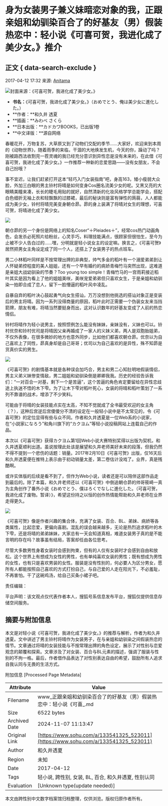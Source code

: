 # 身为女装男子兼义妹暗恋对象的我，正跟亲姐和幼驯染百合了的好基友（男）假装热恋中：轻小说《可喜可贺，我进化成了美少女。》推介

## 正文 { data-search-exclude }


2017-04-12 17:32 来源: [Anitama](https://www.sohu.com/?spm=smpc.content-abroad.content.1.1730977992664nEvrTPl)

![封面来源：《可喜可贺，我进化成了美少女。》](http://img.mp.itc.cn/upload/20170412/0184923693f34e94a5f72077363e4250_th.jpeg)

- **书名：**《可喜可贺，我进化成了美少女。》（おめでとう、俺は美少女に進化した。）
- **作者：**和久井 透夏
- **插画：**みわべ さくら
- **日本出版：**カドカワBOOKS，已出版1卷
- **中文译版：**源自网络

春暖花开，万物复苏，大草原又到了动物们交配的季节……大家好，欢迎来到本周的《动物世界》，随着雨季的来临，干涸的大地焕发生机，今天的你，躁动了吗？刚被路西法收割完一茬灵魂的我已经充分意识到异性恋是没有未来的，在此借《可喜可贺，我进化成了美少女。》一作推荐一种新的恋爱思路——没有女朋友，不会自己扮哦？

事不宜迟，让我们赶紧打开这本“轻巧入门女装指南”吧，身高163，矮小瘦弱大众脸，外加三白眼的男主铃村将晴是如何变身Cos圈名流美少女的呢。又黑又亮的大眼睛美瞳来凑，长长的睫毛用贴的就好，自然清新的化妆风格学学总能学会，搭配白色细折无袖上衣和轻飘飘的过膝裙，最后的秘诀则是富有弹性的蒟蒻，人人都能成为美少女，铃村将晴完美变身朝仓昴。昴的身上装满了将晴对女生的理想，可喜可贺，将晴进化成了美少女。

![](http://img.mp.itc.cn/upload/20170412/58db0c92662c45878c60b8e56cca8ba2_th.jpeg)

朝仓昴的另一个身份是网络上的知名Coser“＋Pleiades＋”，经常cos热门动画角色，会发杀必死照片给粉丝，心灵手巧，料理技能满点，很顾家但很怕生，至今为止被不少人告白过的……嘿，分明就是轻小说女主的设定嘛。换言之，《可喜可贺》居然把男女主角设定成了同一个人，还搭上了女装男子的热点班车。

男二小林稻叶同样是不按常理出牌的非典型，帅气多金的稻叶有一个溺爱弟弟到让人怀疑弟控程度的美人姐姐，还有一个早有婚约的病娇青梅竹马突然出现，这难道是亲姐大战幼驯染的节奏？Too young too simple！青梅竹马的一宫雨莉接近稻叶其实是因为看上了他的姐姐美咲，美咲宠爱弟弟但只喜欢女生，于是亲姐和幼驯染一拍即合成了恋人，留下一脸懵逼的稻叶风中凌乱。

自暴自弃的稻叶决心鼓起勇气向女生搭讪，万万没想到他挑选的搭讪对象正是变装后的男主将晴。因为一系列没得商量的原因，稻叶此时正需要一个伪装女友来当挡箭牌，朋友有难，将晴当然要挺身而出，这对认识数年的好基友变成了人前的热恋情侣。

铃村将晴作为轻小说男主，按照惯例怎么能没有妹妹，亲妹没有，义妹也可以。铃村优奈和铃村优司是将晴因父亲再婚成了一家人的义妹义弟，两人是双胞胎姐弟，不仅外表像，在很多微妙的地方也意外同步，比如他们都喜欢朝仓昴。优奈以为自己喜欢上了同性，昴真身却是自己哥哥；优司以为自己喜欢的是异性，殊不知昴是货真价实的男生。

![](http://img.mp.itc.cn/upload/20170412/2e9911292d6648f0883df6c8e07c21ab_th.jpeg)

《可喜可贺》的剧情基本就是各种误会加巧合，男主和男二心知肚明地假装情侣，男主义弟义妹惨变情敌，男二姐姐和幼驯染倒是卿卿我我。历史的经验告诉我们：“一对百合一对基，剩下一个是苦逼”，这个苦逼的角色肯定要留给在异性恋歧途上执迷不悟的木下雫。为了让木下雫对稻叶死心，女装的将晴和稻叶策划了一系列不靠谱的战术，增添了不少笑料。

可能由于将晴的女装技能点实在太高，不知不觉就成了全书最受欢迎的女主角（？），这种后宫逆后宫傻傻分不清的设定在一般轻小说中是不太常见的，令《可喜可贺》的定位显得有些与众不同。作者和久井透夏是一位Web系的小说家，在“小説家になろう”和角川旗下的“カクヨム”等轻小说投稿网站上连载自己的作品。

本次以《可喜可贺》获得カクヨム第1回Web小说大赛特别奖得以出版为契机，和久井透夏顺利出道。虽说按理此处该是展望和久井老师美好未来的段落，但我仍然不得不提到一个悲伤的话题：销量。2017年2月10日《可喜可贺》出版，仅16天后和久井透夏便在推特上表示由于初动销量太差，第二卷估计没戏了。业界，真是残酷啊。

或许实体版的后续是看不到了，但作为Web小说，读者还是可以陪伴这部作品走到最后的。除了本篇，和久井老师还以《可喜可贺》中倒追朝仓昴的帅哥筱崎一真为主角创作了番外小说《おめでとう、僕はろくでなしに進化した。（可喜可贺，我进化成了废物。暂译）》，希望这份持之以恒的创作热情能帮助和久井老师在业界走得更久。

![](http://img.mp.itc.cn/upload/20170412/4001a734a87b4a10a49c21873e1d0857_th.jpeg)

《可喜可贺》像是作者兴趣的集合体，充满了女装、百合、BL、弟妹、病娇等各类属性，比起恋爱，更偏向喜剧。混乱的误会越来越多，无论是热烈追求稻叶的木下雫，还是将晴的弟弟妹妹，大家总有一天会知道真相，难道女装男子真的是不能言明的存在吗？故事虽有结局，答案却任由各位思考。

尽管大多数男性身着女装时会感到拘束，但有的人仅有女装时才会感到自由和放松。这个世界上有想成为女性的男性，也有单纯喜欢女装的男性；既有想成为男性的女性，也有只是喜欢男装的女性。服装是没有性别的，何必要人为区分男女，愿所有人都能按照自己喜欢的方式打扮自己，与自己爱的人走在阳光下，不必羞耻，不再害怕。干了这碗鸡汤，给自己买条小裙子吧。

责任编辑： 

平台声明：该文观点仅代表作者本人，搜狐号系信息发布平台，搜狐仅提供信息存储空间服务。

## 摘要与附加信息

<!-- tcd_abstract -->
本文是对轻小说《可喜可贺，我进化成了美少女。》的推荐与解析，作者为和久井透夏。文中讲述了男主铃村将晴作为女装男子，在与亲姐和幼驯染之间假装热恋的情节。文章通过将晴的女装技能与不按常理出牌的角色设定，展示了对性别与恋爱观念的颠覆和探索。文章涉及了对女装、百合与BL元素的描述，强调了服装与性别的不拘一格。最后，作者借作品表达了对性别表达自由的希望，鼓励所有人追求自我认同与无畏的生活方式。
<!-- tcd_abstract_end -->

附加信息 [Processed Page Metadata]

| Attribute       | Value                                  |
|-----------------|----------------------------------------|
| Filename        | www_正跟亲姐和幼驯染百合了的好基友（男）假装热恋中：轻小说《可喜_.md                             |
| Size            | 6522 bytes                           |
| Archived Date   | 2024-11-07 11:13:47                             |
| Original Link   | [https://www.sohu.com/a/133541325_523011](https://www.sohu.com/a/133541325_523011)                       |
| Author          | 和久井透夏                               |
| Region          | 未知                               |
| Date            | 2017-04-12                                 |
| Tags            | 轻小说, 跨性别, 女装, BL, 百合, 和久井透夏, 性别认同                                 |
| Evaluation            | [Unknown type(update needed)]                                 |
<!-- tcd_table_end -->

本文由跨性别中文数字档案馆归档整理，仅供浏览。版权归原作者所有。
